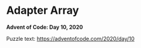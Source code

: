 # Adapter Array

**Advent of Code: Day 10, 2020**

Puzzle text: https://adventofcode.com/2020/day/10

